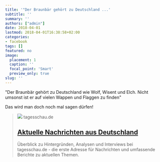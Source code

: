 ```yaml
---
title: '"Der Braunbär gehört zu Deutschland ...'
subtitle: ''
summary: ''
authors: ["admin"]
date: 2018-04-01
lastmod: 2018-04-01T16:38:58+02:00
categories:
- facebook
tags: []
featured: no
image:
  placement: 1
  caption: ''
  focal_point: 'Smart'
  preview_only: true
slug: ''
---
```

"Der Braunbär gehört zu Deutschland wie Wolf, Wisent und Elch. Nicht umsonst ist er auf vielen Wappen und Flaggen zu finden"

Das wird man doch noch mal sagen dürfen!
> [![](https://images.tagesschau.de/image/89045d82-5cd5-46ad-8f91-73911add30ee/AAABh3YLLz0/AAABibBxqrQ/16x9-1280/tagesschau-logo-100.jpg)](https://www.tagesschau.de/inland/seehofer-braunbaer-101.html)
> tagesschau.de
> ## [Aktuelle Nachrichten aus Deutschland](https://www.tagesschau.de/inland/seehofer-braunbaer-101.html)
>
>Überblick zu Hintergründen, Analysen und Interviews bei tagesschau.de - die erste Adresse für Nachrichten und umfassende Berichte zu aktuellen Themen.

